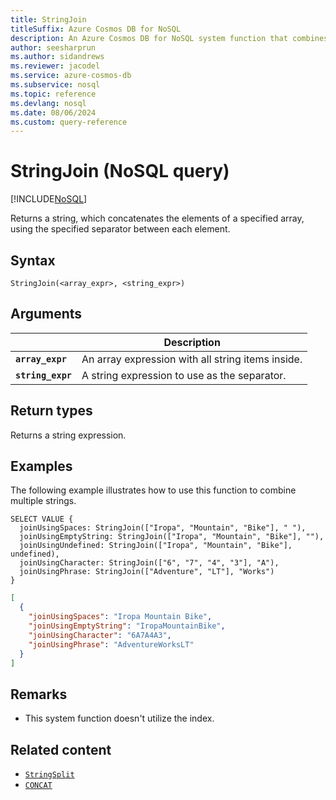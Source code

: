 ```yaml
---
title: StringJoin
titleSuffix: Azure Cosmos DB for NoSQL
description: An Azure Cosmos DB for NoSQL system function that combines multiple strings into a single string with the specified separator.
author: seesharprun
ms.author: sidandrews
ms.reviewer: jacodel
ms.service: azure-cosmos-db
ms.subservice: nosql
ms.topic: reference
ms.devlang: nosql
ms.date: 08/06/2024
ms.custom: query-reference
---
```


# StringJoin (NoSQL query)

[!INCLUDE[NoSQL](../../includes/appliesto-nosql.md)]

Returns a string, which concatenates the elements of a specified array, using the specified separator between each element.

## Syntax

```nosql
StringJoin(<array_expr>, <string_expr>)
```

## Arguments

| | Description |
| --- | --- |
| **`array_expr`** | An array expression with all string items inside. |
| **`string_expr`** | A string expression to use as the separator. |

## Return types

Returns a string expression.

## Examples

The following example illustrates how to use this function to combine multiple strings.

```nosql
SELECT VALUE {
  joinUsingSpaces: StringJoin(["Iropa", "Mountain", "Bike"], " "),
  joinUsingEmptyString: StringJoin(["Iropa", "Mountain", "Bike"], ""),
  joinUsingUndefined: StringJoin(["Iropa", "Mountain", "Bike"], undefined),
  joinUsingCharacter: StringJoin(["6", "7", "4", "3"], "A"),
  joinUsingPhrase: StringJoin(["Adventure", "LT"], "Works")
}
```

```json
[
  {
    "joinUsingSpaces": "Iropa Mountain Bike",
    "joinUsingEmptyString": "IropaMountainBike",
    "joinUsingCharacter": "6A7A4A3",
    "joinUsingPhrase": "AdventureWorksLT"
  }
]
```

## Remarks

- This system function doesn't utilize the index.

## Related content

- [`StringSplit`](stringsplit.md)
- [`CONCAT`](concat.md)

